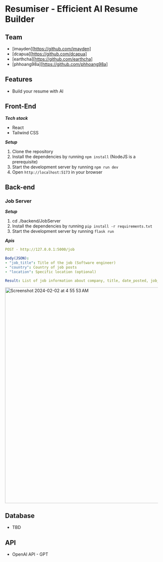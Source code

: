 # Resumiser - Efficient AI Resume Builder

## Team
- [imayden][https://github.com/imayden]
- [dcapua][https://github.com/dcapua]
- [earthcha][https://github.com/earthcha]
- [phhoang98a][https://github.com/phhoang98a]

## Features
* Build your resume with AI

## Front-End
_**Tech stack**_

* React
* Tailwind CSS

_**Setup**_

1. Clone the repository
2. Install the dependencies by running `npm install` (NodeJS is a prerequisite)
3. Start the development server by running `npm run dev`
4. Open `http://localhost:5173` in your browser

## Back-end
### Job Server
_**Setup**_

1. cd ./backend/JobServer
2. Install the dependencies by running `pip install -r requirements.txt`
3. Start the development server by running `flask run`

_**Apis**_
```yml
POST - http://127.0.0.1:5000/job

Body(JSON): 
- "job_title": Title of the job (Software engineer)
- "country": Country of job posts
- "location": Specific location (optional)

Result: List of job information about company, title, date_posted, job_url, location, site
```
<img width="712" alt="Screenshot 2024-02-02 at 4 55 53 AM" src="https://github.com/imayden/Resumizer/assets/34488386/9f102deb-af29-42b9-8250-0266c22be785">

## Database
* TBD

## API
* OpenAI API - GPT



